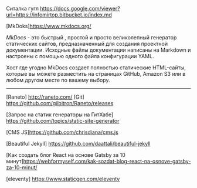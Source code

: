 Ситалка гугл https://docs.google.com/viewer?url=https://infomirtop.bitbucket.io/index.md

[MkDoks]https://www.mkdocs.org/

*MkDocs* - это быстрый , простой и просто великолепный генератор статических сайтов, предназначенный для создания проектной документации. Исходные файлы документации написаны на Markdown и настроены с помощью одного файла конфигурации YAML.

Хост где угодно
MkDocs создает полностью статические HTML-сайты, которые вы можете разместить на страницах GitHub, Amazon S3 или в любом другом месте по вашему выбору.

---
[Raneto] http://raneto.com/
[Git] https://github.com/gilbitron/Raneto/releases

[Запрос на статик генераторы на ГитХабе] https://github.com/topics/static-site-generator

[CMS JS]https://github.com/chrisdiana/cms.js

[Beautiful Jekyll] https://github.com/daattali/beautiful-jekyll

[Как создать блог React на основе Gatsby за 10 минут]https://webformyself.com/kak-sozdat-blog-react-na-osnove-gatsby-za-10-minut/

[eleventy] https://www.staticgen.com/eleventy
